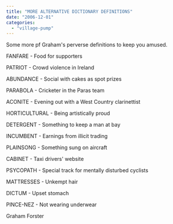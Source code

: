 ```yaml
---
title: "MORE ALTERNATIVE DICTIONARY DEFINITIONS"
date: "2006-12-01"
categories: 
  - "village-pump"
---
```


Some more pf Graham's perverse definitions to keep you amused.

FANFARE - Food for supporters

PATRIOT - Crowd violence in Ireland

ABUNDANCE - Social with cakes as spot prizes

PARABOLA - Cricketer in the Paras team

ACONITE - Evening out with a West Country clarinettist

HORTICULTURAL - Being artistically proud

DETERGENT - Something to keep a man at bay

INCUMBENT - Earnings from illicit trading

PLAINSONG - Something sung on aircraft

CABINET - Taxi drivers' website

PSYCOPATH - Special track for mentally disturbed cyclists

MATTRESSES - Unkempt hair

DICTUM - Upset stomach

PINCE-NEZ - Not wearing underwear

Graham Forster
